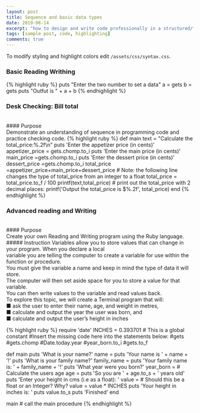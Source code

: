 ```yaml
---
layout: post
title: Sequence and basic data types
date: 2019-06-14
excerpt: "how to design and write code professionally in a structured/functional framework."
tags: [sample post, code, highlighting]
comments: true
---
```




To modify styling and highlight colors edit `/assets/css/syntax.css`.
<p>
    
### Basic Reading Writhing
{% highlight ruby %}
puts "Enter the two number to set a data"
a = gets
b = gets
puts "Outfut is " + a + b
{% endhighlight %}
</p>

<p>
    
### Desk Checking: Bill total
   <br>
#### Purpose
<br>
Demonstrate an understanding of sequence in programming code and practice checking code.
{% highlight ruby %}
def main
	text = "Calculate the total_price:%.2f\n"
	puts 'Enter the appetizer price (in cents)'
	appetizer_price = gets.chomp.to_i
	puts 'Enter the main price (in cents)'
	  main_price =gets.chomp.to_i
	puts 'Enter the dessert price (in cents)'
	 dessert_price =gets.chomp.to_i
	 total_price =appetizer_price+main_price+dessert_price
	# Note: the following line changes the type of total_price from an integer to a float
	total_price = total_price.to_f / 100
	printf(text,total_price)
	# print out the total_price with 2 decimal places:
	printf('Output the total_price is $%.2f', total_price)
end
{% endhighlight %}
</p>
<p>
    
### Advanced reading and Writing
<br>
#### Purpose
   <br>
Create your own Reading and Writing program using the Ruby language.
    <br>
##### Instruction
 Variables allow you to store values that can change in your program. When you declare a local<br>
variable you are telling the computer to create a variable for use within the function or procedure.<br>
You must give the variable a name and keep in mind the type of data it will store.<br>
The computer will then set aside space for you to store a value for that variable.<br>
You can then write values to the variable and read values back.<br>
To explore this topic, we will create a Terminal program that will:<br>
■ ask the user to enter their name, age, and weight in metres,<br>
■ calculate and output the year the user was born, and<br>
■ calculate and output the user’s height in inches<br>
    
{% highlight ruby %}
require 'date'
INCHES = 0.393701  # This is a global constant
#Insert the missing code here into the statements below:
#gets
#gets.chomp
#Date.today.year
#year_born.to_i
#gets.to_f

def main
	puts 'What is your name?'
	name =
	puts 'Your name is ' + name + '!'
	puts 'What is your family name?'
	family_name =
	puts 'Your family name is: ' + family_name + '!'
	puts 'What year were you born?'
	year_born =
	# Calculate the users age
	age =
	puts 'So you are ' + age.to_s + ' years old'
	puts 'Enter your height in cms (i.e as a float): '
	value =  # Should this be a float or an Integer? Why?
	value = value * INCHES
	puts 'Your height in inches is: '
	puts value.to_s
	puts 'Finished'
end

main  # call the main procedure
{% endhighlight %}
</p>

